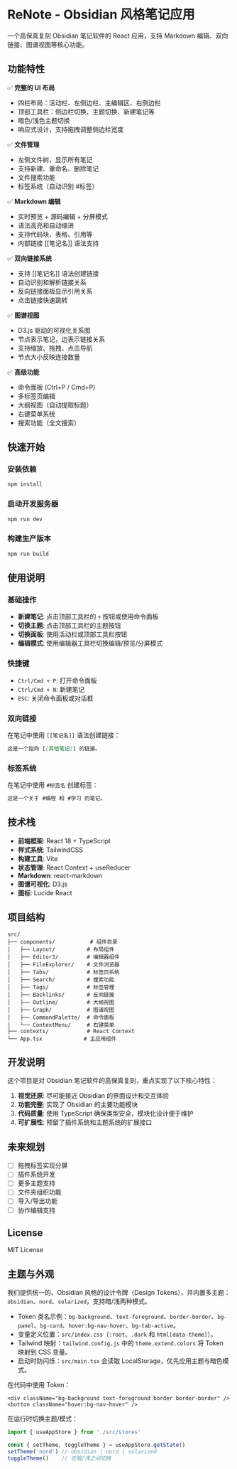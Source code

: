 # ReNote - Obsidian 风格笔记应用

一个高保真复刻 Obsidian 笔记软件的 React 应用，支持 Markdown 编辑、双向链接、图谱视图等核心功能。

## 功能特性

✅ **完整的 UI 布局**
- 四栏布局：活动栏、左侧边栏、主编辑区、右侧边栏
- 顶部工具栏：侧边栏切换、主题切换、新建笔记等
- 暗色/浅色主题切换
- 响应式设计，支持拖拽调整侧边栏宽度

✅ **文件管理**
- 左侧文件树，显示所有笔记
- 支持新建、重命名、删除笔记
- 文件搜索功能
- 标签系统（自动识别 #标签）

✅ **Markdown 编辑**
- 实时预览 + 源码编辑 + 分屏模式
- 语法高亮和自动缩进
- 支持代码块、表格、引用等
- 内部链接 [[笔记名]] 语法支持

✅ **双向链接系统**
- 支持 [[笔记名]] 语法创建链接
- 自动识别和解析链接关系
- 反向链接面板显示引用关系
- 点击链接快速跳转

✅ **图谱视图**
- D3.js 驱动的可视化关系图
- 节点表示笔记，边表示链接关系
- 支持缩放、拖拽、点击导航
- 节点大小反映连接数量

✅ **高级功能**
- 命令面板 (Ctrl+P / Cmd+P)
- 多标签页编辑
- 大纲视图（自动提取标题）
- 右键菜单系统
- 搜索功能（全文搜索）

## 快速开始

### 安装依赖
```bash
npm install
```

### 启动开发服务器
```bash
npm run dev
```

### 构建生产版本
```bash
npm run build
```

## 使用说明

### 基础操作
- **新建笔记**: 点击顶部工具栏的 `+` 按钮或使用命令面板
- **切换主题**: 点击顶部工具栏的主题按钮
- **切换面板**: 使用活动栏或顶部工具栏按钮
- **编辑模式**: 使用编辑器工具栏切换编辑/预览/分屏模式

### 快捷键
- `Ctrl/Cmd + P`: 打开命令面板
- `Ctrl/Cmd + N`: 新建笔记
- `ESC`: 关闭命令面板或对话框

### 双向链接
在笔记中使用 `[[笔记名]]` 语法创建链接：
```markdown
这是一个指向 [[其他笔记]] 的链接。
```

### 标签系统
在笔记中使用 `#标签名` 创建标签：
```markdown
这是一个关于 #编程 和 #学习 的笔记。
```

## 技术栈

- **前端框架**: React 18 + TypeScript
- **样式系统**: TailwindCSS
- **构建工具**: Vite
- **状态管理**: React Context + useReducer
- **Markdown**: react-markdown
- **图谱可视化**: D3.js
- **图标**: Lucide React

## 项目结构

```
src/
├── components/           # 组件目录
│   ├── Layout/          # 布局组件
│   ├── Editor3/         # 编辑器组件
│   ├── FileExplorer/    # 文件浏览器
│   ├── Tabs/            # 标签页系统
│   ├── Search/          # 搜索功能
│   ├── Tags/            # 标签管理
│   ├── Backlinks/       # 反向链接
│   ├── Outline/         # 大纲视图
│   ├── Graph/           # 图谱视图
│   ├── CommandPalette/  # 命令面板
│   └── ContextMenu/     # 右键菜单
├── contexts/            # React Context
└── App.tsx             # 主应用组件
```

## 开发说明

这个项目是对 Obsidian 笔记软件的高保真复刻，重点实现了以下核心特性：

1. **视觉还原**: 尽可能接近 Obsidian 的界面设计和交互体验
2. **功能完整**: 实现了 Obsidian 的主要功能模块
3. **代码质量**: 使用 TypeScript 确保类型安全，模块化设计便于维护
4. **可扩展性**: 预留了插件系统和主题系统的扩展接口

## 未来规划

- [ ] 拖拽标签实现分屏
- [ ] 插件系统开发
- [ ] 更多主题支持
- [ ] 文件夹组织功能
- [ ] 导入/导出功能
- [ ] 协作编辑支持

## License

MIT License

## 主题与外观

我们提供统一的、Obsidian 风格的设计令牌（Design Tokens），并内置多主题：`obsidian`、`nord`、`solarized`，支持暗/浅两种模式。

- Token 类名示例：`bg-background`、`text-foreground`、`border-border`、`bg-panel`、`bg-card`、`hover:bg-nav-hover`、`bg-tab-active`。
- 变量定义位置：`src/index.css`（`:root`、`.dark` 和 `html[data-theme]`）。
- Tailwind 映射：`tailwind.config.js` 中的 `theme.extend.colors` 将 Token 映射到 CSS 变量。
- 启动时防闪烁：`src/main.tsx` 会读取 LocalStorage，优先应用主题与暗色模式。

在代码中使用 Token：
```tsx
<div className="bg-background text-foreground border border-border" />
<button className="hover:bg-nav-hover" />
```

在运行时切换主题/模式：
```ts
import { useAppStore } from './src/stores'

const { setTheme, toggleTheme } = useAppStore.getState()
setTheme('nord') // obsidian | nord | solarized
toggleTheme()    // 在暗/浅之间切换
```
